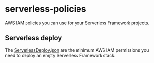 # serverless-policies

AWS IAM policies you can use for your Serverless Framework projects.

## Serverless deploy

The [ServerlessDeploy.json](./policies/ServerlessDeploy.json) are the minimum AWS IAM permissions you need to deploy an empty Serverless Framework stack.
